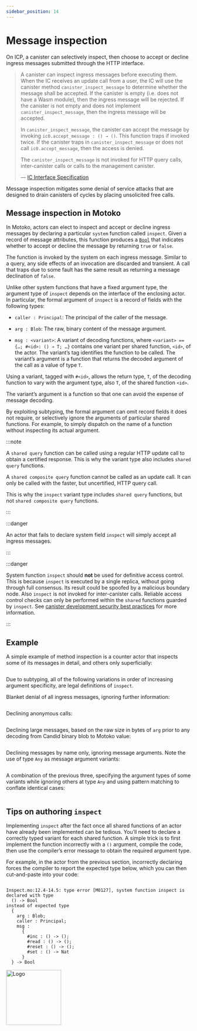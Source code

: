 ```yaml
---
sidebar_position: 14
---
```


# Message inspection



On ICP, a canister can selectively inspect, then choose to accept or decline ingress messages submitted through the HTTP interface.

> A canister can inspect ingress messages before executing them. When the IC receives an update call from a user, the IC will use the canister method `canister_inspect_message` to determine whether the message shall be accepted. If the canister is empty (i.e. does not have a Wasm module), then the ingress message will be rejected. If the canister is not empty and does not implement `canister_inspect_message`, then the ingress message will be accepted.
>
> In `canister_inspect_message`, the canister can accept the message by invoking `ic0.accept_message : () → ()`. This function traps if invoked twice. If the canister traps in `canister_inspect_message` or does not call `ic0.accept_message`, then the access is denied.
>
> The `canister_inspect_message` is not invoked for HTTP query calls, inter-canister calls or calls to the management canister.
>
> —  [IC Interface Specification](https://internetcomputer.org/docs/current/references/ic-interface-spec/#system-api-inspect-message)

Message inspection mitigates some denial of service attacks that are designed to drain canisters of cycles by placing unsolicited free calls.

## Message inspection in Motoko

In Motoko, actors can elect to inspect and accept or decline ingress messages by declaring a particular `system` function called `inspect`. Given a record of message attributes, this function produces a [`Bool`](../base/Bool.md) that indicates whether to accept or decline the message by returning `true` or `false`.

The function is invoked by the system on each ingress message. Similar to a query, any side effects of an invocation are discarded and transient. A call that traps due to some fault has the same result as returning a message declination of `false`.

Unlike other system functions that have a fixed argument type, the argument type of `inspect` depends on the interface of the enclosing actor. In particular, the formal argument of `inspect` is a record of fields with the following types:

-   `caller : Principal`: The principal of the caller of the message.

-   `arg : Blob`: The raw, binary content of the message argument.

-   `msg : <variant>`: A variant of decoding functions, where `<variant> == {…​; #<id>: () → T; …​}` contains one variant per shared function, `<id>`, of the actor. The variant’s tag identifies the function to be called. The variant’s argument is a function that returns the decoded argument of the call as a value of type `T`.

Using a variant, tagged with `#<id>`, allows the return type, `T`, of the decoding function to vary with the argument type, also `T`, of the shared function `<id>`.

The variant’s argument is a function so that one can avoid the expense of message decoding.

By exploiting subtyping, the formal argument can omit record fields it does not require, or selectively ignore the arguments of particular shared functions. For example, to simply dispatch on the name of a function without inspecting its actual argument.

:::note

A `shared query` function can be called using a regular HTTP update call to obtain a certified response. This is why the variant type also includes `shared query` functions.

A `shared composite query` function cannot be called as an update call. It can only be called with the faster, but uncertified, HTTP query call.

This is why the `inspect` variant type includes `shared query` functions, but not `shared composite query` functions.

:::

:::danger

An actor that fails to declare system field `inspect` will simply accept all ingress messages.

:::

:::danger

System function `inspect` should **not** be used for definitive access control. This is because `inspect` is executed by a single replica, without going through full consensus. Its result could be spoofed by a malicious boundary node. Also `inspect` is not invoked for inter-canister calls. Reliable access control checks can only be performed within the `shared` functions guarded by `inspect`. See [canister development security best practices](https://internetcomputer.org/docs/current/developer-docs/security/rust-canister-development-security-best-practices#do-not-rely-on-ingress-message-inspection) for more information.

:::

## Example

A simple example of method inspection is a counter actor that inspects some of its messages in detail, and others only superficially:

``` motoko file=../examples/InspectFull.mo
```

Due to subtyping, all of the following variations in order of increasing argument specificity, are legal definitions of `inspect`.

Blanket denial of all ingress messages, ignoring further information:

``` motoko no-repl file=../examples/InspectNone.mo#L10-L10
```

Declining anonymous calls:

``` motoko no-repl file=../examples/InspectCaller.mo#L12-L14
```

Declining large messages, based on the raw size in bytes of `arg` prior to any decoding from Candid binary blob to Motoko value:

``` motoko no-repl file=../examples/InspectArg.mo#L10-L13
```

Declining messages by name only, ignoring message arguments. Note the use of type `Any` as message argument variants:

``` motoko no-repl file=../examples/InspectName.mo#L10-L23
```

A combination of the previous three, specifying the argument types of some variants while ignoring others at type `Any` and using pattern matching to conflate identical cases:

``` motoko no-repl file=../examples/InspectMixed.mo#L12-L30
```

## Tips on authoring `inspect`

Implementing `inspect` after the fact once all shared functions of an actor have already been implemented can be tedious. You’ll need to declare a correctly typed variant for each shared function. A simple trick is to first implement the function incorrectly with a `()` argument, compile the code, then use the compiler’s error message to obtain the required argument type.

For example, in the actor from the previous section, incorrectly declaring forces the compiler to report the expected type below, which you can then cut-and-paste into your code:

``` motoko no-repl file=../examples/InspectTrick.mo#L11-L13
```

``` motoko no-repl
Inspect.mo:12.4-14.5: type error [M0127], system function inspect is declared with type
  () -> Bool
instead of expected type
  {
    arg : Blob;
    caller : Principal;
    msg :
      {
        #inc : () -> ();
        #read : () -> ();
        #reset : () -> ();
        #set : () -> Nat
      }
  } -> Bool
```

<img src="https://github.com/user-attachments/assets/844ca364-4d71-42b3-aaec-4a6c3509ee2e" alt="Logo" width="150" height="150" />